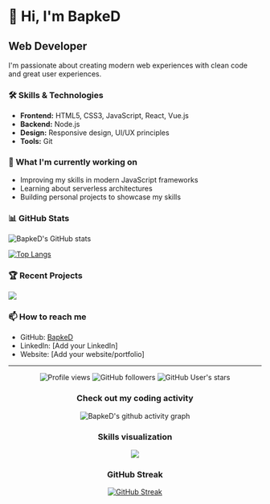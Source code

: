 # 👋 Hi, I'm BapkeD

## Web Developer


I'm passionate about creating modern web experiences with clean code and great user experiences.

### 🛠️ Skills & Technologies

- **Frontend:** HTML5, CSS3, JavaScript, React, Vue.js
- **Backend:** Node.js
- **Design:** Responsive design, UI/UX principles
- **Tools:** Git


### 🔭 What I'm currently working on

- Improving my skills in modern JavaScript frameworks
- Learning about serverless architectures
- Building personal projects to showcase my skills

### 📊 GitHub Stats

![BapkeD's GitHub stats](https://github-readme-stats.vercel.app/api?username=BapkeD&show_icons=true&theme=tokyonight)

[![Top Langs](https://github-readme-stats.vercel.app/api/top-langs/?username=BapkeD&layout=compact&theme=tokyonight)](https://github.com/BapkeD/github-readme-stats)

### 🏆 Recent Projects

<a href="https://github.com/BapkeD/portfolio-demo">
  <img align="center" src="https://github-readme-stats.vercel.app/api/pin/?username=BapkeD&repo=portfolio-demo&theme=tokyonight" />
</a>

### 📫 How to reach me

- GitHub: [BapkeD](https://github.com/BapkeD)
- LinkedIn: [Add your LinkedIn]
- Website: [Add your website/portfolio]

---

<p align="center">
  <img src="https://komarev.com/ghpvc/?username=BapkeD&color=blue&style=flat-square" alt="Profile views" />
  <img src="https://img.shields.io/github/followers/BapkeD?label=Followers&style=social" alt="GitHub followers" />
  <img src="https://img.shields.io/github/stars/BapkeD?affiliations=OWNER%2CCOLLABORATOR&style=social" alt="GitHub User's stars" />
</p>

<!-- Interactive elements -->
<div align="center">
  
  ### Check out my coding activity
  
  ![BapkeD's github activity graph](https://github-readme-activity-graph.vercel.app/graph?username=BapkeD&theme=tokyo-night)
  
  ### Skills visualization
  
  <img src="https://skillicons.dev/icons?i=html,css,js,react,vue,nodejs,express,php,git,docker,figma" />
  
  ### GitHub Streak
  
  [![GitHub Streak](https://github-readme-streak-stats.herokuapp.com/?user=BapkeD&theme=tokyonight)](https://git.io/streak-stats)
  
</div> 
